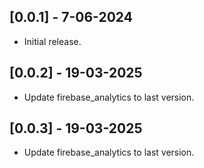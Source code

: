 ## [0.0.1] - 7-06-2024

- Initial release.

## [0.0.2] - 19-03-2025

- Update firebase_analytics to last version.

## [0.0.3] - 19-03-2025

- Update firebase_analytics to last version.
